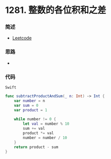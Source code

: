 # 1281. 整数的各位积和之差

### 简述

- [Leetcode](https://leetcode-cn.com/problems/subtract-the-product-and-sum-of-digits-of-an-integer/)

### 思路

- 

### 代码

`Swift`

```swift
func subtractProductAndSum(_ n: Int) -> Int {
    var number = n
    var sum = 0
    var product = 1
    
    while number != 0 {
        let val = number % 10
        sum += val
        product *= val
        number = number / 10
    }
    return product - sum
}

```